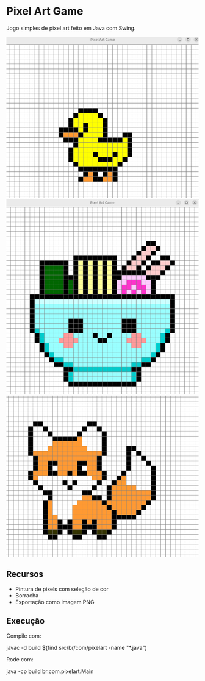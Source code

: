 # Pixel Art Game

Jogo simples de pixel art feito em Java com Swing.

![Exemplo 1 do jogo](assets/pato.png)
![Exemplo 2 do jogo](assets/sorvete.png)
![Exemplo 3 do jogo](assets/raposa.png)

## Recursos

- Pintura de pixels com seleção de cor
- Borracha
- Exportação como imagem PNG

## Execução

Compile com:

javac -d build $(find src/br/com/pixelart -name "*.java")

Rode com:

java -cp build br.com.pixelart.Main

